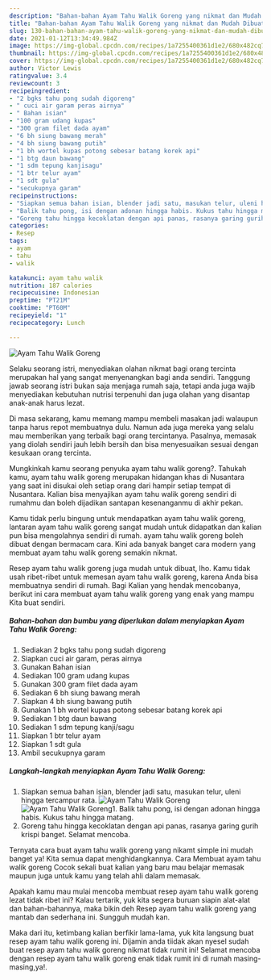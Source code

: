 ```yaml
---
description: "Bahan-bahan Ayam Tahu Walik Goreng yang nikmat dan Mudah Dibuat"
title: "Bahan-bahan Ayam Tahu Walik Goreng yang nikmat dan Mudah Dibuat"
slug: 130-bahan-bahan-ayam-tahu-walik-goreng-yang-nikmat-dan-mudah-dibuat
date: 2021-01-12T13:34:49.984Z
image: https://img-global.cpcdn.com/recipes/1a7255400361d1e2/680x482cq70/ayam-tahu-walik-goreng-foto-resep-utama.jpg
thumbnail: https://img-global.cpcdn.com/recipes/1a7255400361d1e2/680x482cq70/ayam-tahu-walik-goreng-foto-resep-utama.jpg
cover: https://img-global.cpcdn.com/recipes/1a7255400361d1e2/680x482cq70/ayam-tahu-walik-goreng-foto-resep-utama.jpg
author: Victor Lewis
ratingvalue: 3.4
reviewcount: 3
recipeingredient:
- "2 bgks tahu pong sudah digoreng"
- " cuci air garam peras airnya"
- " Bahan isian"
- "100 gram udang kupas"
- "300 gram filet dada ayam"
- "6 bh siung bawang merah"
- "4 bh siung bawang putih"
- "1 bh wortel kupas potong sebesar batang korek api"
- "1 btg daun bawang"
- "1 sdm tepung kanjisagu"
- "1 btr telur ayam"
- "1 sdt gula"
- "secukupnya garam"
recipeinstructions:
- "Siapkan semua bahan isian, blender jadi satu, masukan telur, uleni hingga tercampur rata."
- "Balik tahu pong, isi dengan adonan hingga habis. Kukus tahu hingga matang."
- "Goreng tahu hingga kecoklatan dengan api panas, rasanya garing gurih krispi banget. Selamat mencoba."
categories:
- Resep
tags:
- ayam
- tahu
- walik

katakunci: ayam tahu walik 
nutrition: 187 calories
recipecuisine: Indonesian
preptime: "PT21M"
cooktime: "PT60M"
recipeyield: "1"
recipecategory: Lunch

---
```



![Ayam Tahu Walik Goreng](https://img-global.cpcdn.com/recipes/1a7255400361d1e2/680x482cq70/ayam-tahu-walik-goreng-foto-resep-utama.jpg)

Selaku seorang istri, menyediakan olahan nikmat bagi orang tercinta merupakan hal yang sangat menyenangkan bagi anda sendiri. Tanggung jawab seorang istri bukan saja menjaga rumah saja, tetapi anda juga wajib menyediakan kebutuhan nutrisi terpenuhi dan juga olahan yang disantap anak-anak harus lezat.

Di masa  sekarang, kamu memang mampu membeli masakan jadi walaupun tanpa harus repot membuatnya dulu. Namun ada juga mereka yang selalu mau memberikan yang terbaik bagi orang tercintanya. Pasalnya, memasak yang diolah sendiri jauh lebih bersih dan bisa menyesuaikan sesuai dengan kesukaan orang tercinta. 



Mungkinkah kamu seorang penyuka ayam tahu walik goreng?. Tahukah kamu, ayam tahu walik goreng merupakan hidangan khas di Nusantara yang saat ini disukai oleh setiap orang dari hampir setiap tempat di Nusantara. Kalian bisa menyajikan ayam tahu walik goreng sendiri di rumahmu dan boleh dijadikan santapan kesenanganmu di akhir pekan.

Kamu tidak perlu bingung untuk mendapatkan ayam tahu walik goreng, lantaran ayam tahu walik goreng sangat mudah untuk didapatkan dan kalian pun bisa mengolahnya sendiri di rumah. ayam tahu walik goreng boleh dibuat dengan bermacam cara. Kini ada banyak banget cara modern yang membuat ayam tahu walik goreng semakin nikmat.

Resep ayam tahu walik goreng juga mudah untuk dibuat, lho. Kamu tidak usah ribet-ribet untuk memesan ayam tahu walik goreng, karena Anda bisa membuatnya sendiri di rumah. Bagi Kalian yang hendak mencobanya, berikut ini cara membuat ayam tahu walik goreng yang enak yang mampu Kita buat sendiri.

<!--inarticleads1-->

##### Bahan-bahan dan bumbu yang diperlukan dalam menyiapkan Ayam Tahu Walik Goreng:

1. Sediakan 2 bgks tahu pong sudah digoreng
1. Siapkan  cuci air garam, peras airnya
1. Gunakan  Bahan isian
1. Sediakan 100 gram udang kupas
1. Gunakan 300 gram filet dada ayam
1. Sediakan 6 bh siung bawang merah
1. Siapkan 4 bh siung bawang putih
1. Gunakan 1 bh wortel kupas potong sebesar batang korek api
1. Sediakan 1 btg daun bawang
1. Sediakan 1 sdm tepung kanji/sagu
1. Siapkan 1 btr telur ayam
1. Siapkan 1 sdt gula
1. Ambil secukupnya garam




<!--inarticleads2-->

##### Langkah-langkah menyiapkan Ayam Tahu Walik Goreng:

1. Siapkan semua bahan isian, blender jadi satu, masukan telur, uleni hingga tercampur rata.
<img src="https://img-global.cpcdn.com/steps/004a072da10e1654/160x128cq70/ayam-tahu-walik-goreng-langkah-memasak-1-foto.jpg" alt="Ayam Tahu Walik Goreng"><img src="https://img-global.cpcdn.com/steps/37328c14d2e49518/160x128cq70/ayam-tahu-walik-goreng-langkah-memasak-1-foto.jpg" alt="Ayam Tahu Walik Goreng">1. Balik tahu pong, isi dengan adonan hingga habis. Kukus tahu hingga matang.
1. Goreng tahu hingga kecoklatan dengan api panas, rasanya garing gurih krispi banget. Selamat mencoba.




Ternyata cara buat ayam tahu walik goreng yang nikamt simple ini mudah banget ya! Kita semua dapat menghidangkannya. Cara Membuat ayam tahu walik goreng Cocok sekali buat kalian yang baru mau belajar memasak maupun juga untuk kamu yang telah ahli dalam memasak.

Apakah kamu mau mulai mencoba membuat resep ayam tahu walik goreng lezat tidak ribet ini? Kalau tertarik, yuk kita segera buruan siapin alat-alat dan bahan-bahannya, maka bikin deh Resep ayam tahu walik goreng yang mantab dan sederhana ini. Sungguh mudah kan. 

Maka dari itu, ketimbang kalian berfikir lama-lama, yuk kita langsung buat resep ayam tahu walik goreng ini. Dijamin anda tiidak akan nyesel sudah buat resep ayam tahu walik goreng nikmat tidak rumit ini! Selamat mencoba dengan resep ayam tahu walik goreng enak tidak rumit ini di rumah masing-masing,ya!.


